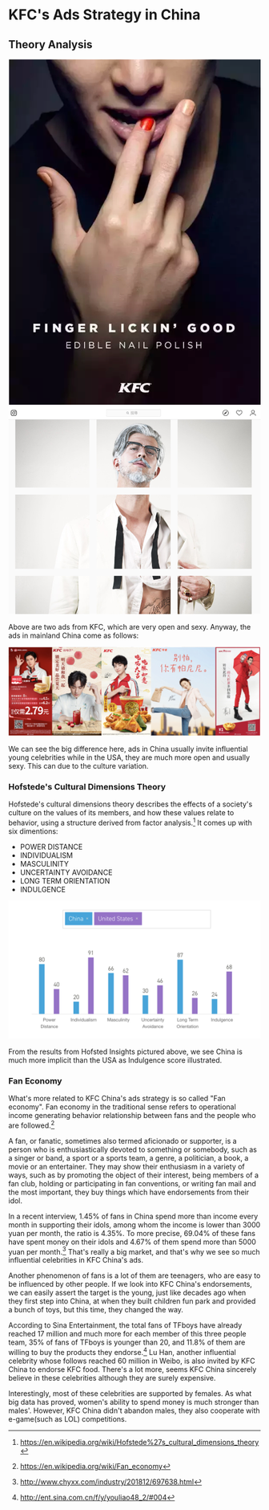 # KFC's Ads Strategy in China

## Theory Analysis

![KFCInternationalAds1](KFCAds/img/KFCInternationalAds1.png)
![KFCInternationalAds2](KFCAds/img/KFCInternationalAds2.png)

Above are two ads from KFC, which are very open and sexy. Anyway, the ads in mainland China come as follows:

![KFCChinaAds1](KFCAds/img/KFCChinaAds1.png)

We can see the big difference here, ads in China usually invite influential young celebrities while in the USA, they are much more open and usually sexy. This can due to the culture variation.

### Hofstede's Cultural Dimensions Theory
Hofstede's cultural dimensions theory describes the effects of a society's culture on the values of its members, and how these values relate to behavior, using a structure derived from factor analysis.[^HofstedeWiki] It comes up with six dimentions:
* POWER DISTANCE
* INDIVIDUALISM
* MASCULINITY
* UNCERTAINTY AVOIDANCE
* LONG TERM ORIENTATION
* INDULGENCE

![Hofstede Culture Dimensions between China and the USA](KFCAds/img/Hofstede1.png)

From the results from Hofsted Insights pictured above, we see China is much more implicit than the USA as Indulgence score illustrated.

### Fan Economy

What's more related to KFC China's ads strategy is so called "Fan economy". Fan economy in the traditional sense refers to operational income generating behavior relationship between fans and the people who are followed.[^FanEconomy]

A fan, or fanatic, sometimes also termed aficionado or supporter, is a person who is enthusiastically devoted to something or somebody, such as a singer or band, a sport or a sports team, a genre, a politician, a book, a movie or an entertainer. They may show their enthusiasm in a variety of ways, such as by promoting the object of their interest, being members of a fan club, holding or participating in fan conventions, or writing fan mail and the most important, they buy things which have endorsements from their idol.

In a recent interview, 1.45% of fans in China spend more than income every month in supporting their idols, among whom the income is lower than 3000 yuan per month, the ratio is 4.35%. To more precise, 69.04% of these fans have spent money on their idols and 4.67% of them spend more than 5000 yuan per month.[^FanEconomyAnalysis] That's really a big market, and that's why we see so much influential celebrities in KFC China's ads.

Another phenomenon of fans is a lot of them are teenagers, who are easy to be influenced by other people. If we look into KFC China's 
endorsements, we can easily assert the target is the young, just like decades ago when they first step into China, at when they built children fun park and provided a bunch of toys, but this time, they changed the way.

According to Sina Entertainment, the total fans of TFboys have already reached 17 million and much more for each member of this three people team, 35% of fans of TFboys is younger than 20, and 11.8% of them are willing to buy the products they endorse.[^SinaEntertainment] Lu Han, another influential celebrity whose follows reached 60 million in Weibo, is also invited by KFC China to endorse KFC food. There's a lot more, seems KFC China sincerely believe in these celebrities although they are surely expensive.

Interestingly, most of these celebrities are supported by females. As what big data has proved, women's ability to spend money is much stronger than males'. However, KFC China didn't abandon males, they also cooperate with e-game(such as LOL) competitions.

[^HofstedeWiki]:https://en.wikipedia.org/wiki/Hofstede%27s_cultural_dimensions_theory
[^FanEconomy]:https://en.wikipedia.org/wiki/Fan_economy
[^FanEconomyAnalysis]:http://www.chyxx.com/industry/201812/697638.html
[^SinaEntertainment]:http://ent.sina.com.cn/f/y/youliao48_2/#004